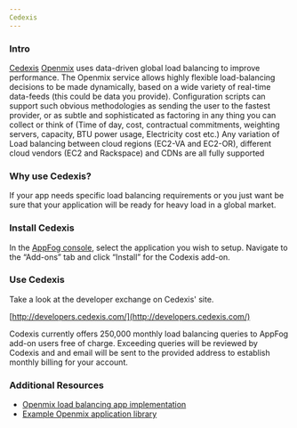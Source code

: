 ```yaml
---
Cedexis
---
```


### Intro

[Cedexis](http://www.codexis.com/) [Openmix](http://www.cedexis.com/openmix/) uses data-driven global load balancing to improve performance. The Openmix service allows highly flexible load-balancing decisions to be made dynamically, based on a wide variety of real-time data-feeds (this could be data you provide). Configuration scripts can support such obvious methodologies as sending the user to the fastest provider, or as subtle and sophisticated as factoring in any thing you can collect or think of (Time of day, cost, contractual commitments, weighting servers, capacity, BTU power usage, Electricity cost etc.)
Any variation of Load balancing between cloud regions (EC2-VA and EC2-OR), different cloud vendors (EC2 and Rackspace) and CDNs are all fully supported

### Why use Cedexis?

If your app needs specific load balancing requirements or you just want be sure that your application will be ready for heavy load in a global market.

### Install Cedexis

In the [AppFog console](https://console.appfog.com/), select the application you wish to setup.
Navigate to the “Add-ons” tab and click “Install” for the Codexis add-on.

### Use Cedexis

Take a look at the developer exchange on Cedexis' site.

[http://developers.cedexis.com/](http://developers.cedexis.com/)

Codexis currently offers 250,000 monthly load balancing queries to AppFog add-on users free of charge. Exceeding queries will be reviewed by Codexis and and email will be sent to the provided address to establish monthly billing for your account.

### Additional Resources
* [Openmix load balancing app implementation](https://github.com/cedexis/openmixapplib/wiki)
* [Example Openmix application library](http://developers.cedexis.com/)
